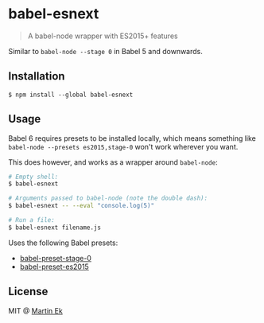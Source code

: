 # babel-esnext
> A babel-node wrapper with ES2015+ features

Similar to `babel-node --stage 0` in Babel 5 and downwards.

## Installation
```
$ npm install --global babel-esnext
```

## Usage
Babel 6 requires presets to be installed locally, which means something like
`babel-node --presets es2015,stage-0` won't work wherever you want.

This does however, and works as a wrapper around `babel-node`:

```bash
# Empty shell:
$ babel-esnext

# Arguments passed to babel-node (note the double dash):
$ babel-esnext -- --eval "console.log(5)"

# Run a file:
$ babel-esnext filename.js
```

Uses the following Babel presets:
* [babel-preset-stage-0](https://github.com/babel/babel/tree/master/packages/babel-preset-stage-0)
* [babel-preset-es2015](https://github.com/babel/babel/tree/master/packages/babel-preset-es2015)

## License
MIT @ [Martin Ek](https://ekmartin.com)
